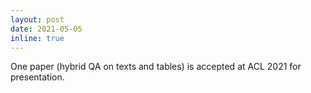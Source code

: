 ```yaml
---
layout: post
date: 2021-05-05
inline: true
---
```


One paper (hybrid QA on texts and tables) is accepted at ACL 2021 for presentation.
